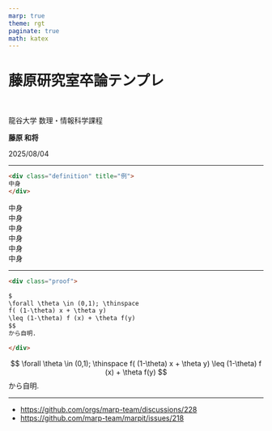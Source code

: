 ```yaml
---
marp: true
theme: rgt
paginate: true
math: katex
---
```


<!--
_class: lead
_paginate: skip
-->

# 藤原研究室卒論テンプレ

<br>

龍谷大学 数理・情報科学課程

**藤原 和将**

2025/08/04

---
<!--
_header: 環境
-->

```html
<div class="definition" title="例">
中身
</div>
```

<div class=axiom>
中身
</div>

<div class="definition" title="例">
中身
</div>

<div class="theorem">
中身
</div>

<div class="proposition">
中身
</div>

<div class="corollary">
中身
</div>

<div class="lemma">
中身
</div>

---
<!-- _header: 証明  -->

```html
<div class="proof">

$
\forall \theta \in (0,1); \thinspace
f( (1-\theta) x + \theta y)
\leq (1-\theta) f (x) + \theta f(y)
$$
から自明.

</div>
```

<div class="proof">

$$
\forall \theta \in (0,1); \thinspace
f( (1-\theta) x + \theta y)
\leq (1-\theta) f (x) + \theta f(y)
$$
から自明.
</div>

---
<!-- _header: 参考  -->

+ https://github.com/orgs/marp-team/discussions/228
+ https://github.com/marp-team/marpit/issues/218